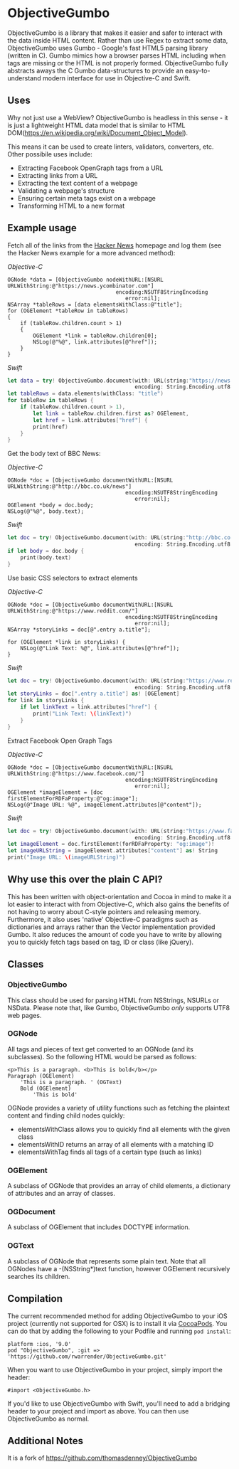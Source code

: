 # ObjectiveGumbo

ObjectiveGumbo is a library that makes it easier and safer to interact with the data inside HTML content. Rather than use Regex to extract some data, ObjectiveGumbo uses Gumbo - Google's fast HTML5 parsing library (written in C). Gumbo mimics how a browser parses HTML including when tags are missing or the HTML is not properly formed. ObjectiveGumbo fully abstracts aways the C Gumbo data-structures to provide an easy-to-understand modern interface for use in Objective-C and Swift.

## Uses
Why not just use a WebView? ObjectiveGumbo is headless in this sense - it is just a lightweight HTML data model that is similar to HTML DOM(https://en.wikipedia.org/wiki/Document_Object_Model). 

This means it can be used to create linters, validators, converters, etc. Other possibile uses include:

* Extracting Facebook OpenGraph tags from a URL
* Extracting links from a URL
* Extracting the text content of a webpage
* Validating a webpage's structure
* Ensuring certain meta tags exist on a webpage
* Transforming HTML to a new format

## Example usage

Fetch all of the links from the [Hacker News](http://news.ycombinator.com) homepage and log them (see the Hacker News example for a more advanced method):

_Objective-C_
```obj-c
OGNode *data = [ObjectiveGumbo nodeWithURL:[NSURL URLWithString:@"https://news.ycombinator.com"]
                                  encoding:NSUTF8StringEncoding
                                     error:nil];
NSArray *tableRows = [data elementsWithClass:@"title"];
for (OGElement *tableRow in tableRows)
{
	if (tableRow.children.count > 1)
	{
		OGElement *link = tableRow.children[0];
		NSLog(@"%@", link.attributes[@"href"]);
	}
}
```

_Swift_
```swift
let data = try! ObjectiveGumbo.document(with: URL(string:"https://news.ycombinator.com")!,
                                        encoding: String.Encoding.utf8.rawValue)
let tableRows = data.elements(withClass: "title")
for tableRow in tableRows {
    if (tableRow.children.count > 1),
        let link = tableRow.children.first as? OGElement,
        let href = link.attributes["href"] {
        print(href)
    }
}
```

Get the body text of BBC News:

_Objective-C_
```obj-c
OGNode *doc = [ObjectiveGumbo documentWithURL:[NSURL URLWithString:@"http://bbc.co.uk/news"]
                                     encoding:NSUTF8StringEncoding
                                        error:nil];
OGElement *body = doc.body;
NSLog(@"%@", body.text);
```

_Swift_
```swift
let doc = try! ObjectiveGumbo.document(with: URL(string:"http://bbc.co.uk/news")!,
                                        encoding: String.Encoding.utf8.rawValue)
if let body = doc.body {
    print(body.text)
}
```


Use basic CSS selectors to extract elements

_Objective-C_
```obj-c
OGNode *doc = [ObjectiveGumbo documentWithURL:[NSURL URLWithString:@"https://www.reddit.com/"]
                                     encoding:NSUTF8StringEncoding
                                        error:nil];
NSArray *storyLinks = doc[@".entry a.title"];

for (OGElement *link in storyLinks) {
    NSLog(@"Link Text: %@", link.attributes[@"href"]);
}
```

_Swift_
```swift
let doc = try! ObjectiveGumbo.document(with: URL(string:"https://www.reddit.com/")!,
                                        encoding: String.Encoding.utf8.rawValue)
let storyLinks = doc[".entry a.title"] as! [OGElement]
for link in storyLinks {
    if let linkText = link.attributes["href"] {
        print("Link Text: \(linkText)")
    }
}
```

Extract Facebook Open Graph Tags

_Objective-C_
```obj-c
OGNode *doc = [ObjectiveGumbo documentWithURL:[NSURL URLWithString:@"https://www.facebook.com/"]
                                     encoding:NSUTF8StringEncoding
                                        error:nil];
OGElement *imageElement = [doc firstElementForRDFaProperty:@"og:image"];
NSLog(@"Image URL: %@", imageElement.attributes[@"content"]);
```

_Swift_
```swift
let doc = try! ObjectiveGumbo.document(with: URL(string:"https://www.facebook.com/")!,
                                        encoding: String.Encoding.utf8.rawValue)
let imageElement = doc.firstElement(forRDFaProperty: "og:image")!
let imageURLString = imageElement.attributes["content"] as! String
print("Image URL: \(imageURLString)")
```

## Why use this over the plain C API?
This has been written with object-orientation and Cocoa in mind to make it a lot easier to interact with from Objective-C, which also gains the benefits of not having to worry about C-style pointers and releasing memory. Furthermore, it also uses 'native' Objective-C paradigms such as dictionaries and arrays rather than the Vector implementation provided Gumbo. It also reduces the amount of code you have to write by allowing you to quickly fetch tags based on tag, ID or class (like jQuery). 

## Classes
### ObjectiveGumbo
This class should be used for parsing HTML from NSStrings, NSURLs or NSData. Please note that, like Gumbo, ObjectiveGumbo *only* supports UTF8 web pages.

### OGNode
All tags and pieces of text get converted to an OGNode (and its subclasses). So the following HTML would be parsed as follows:

	<p>This is a paragraph. <b>This is bold</b></p>
	Paragraph (OGElement)
		'This is a paragraph. ' (OGText)
		Bold (OGElement)
			'This is bold'	

OGNode provides a variety of utility functions such as fetching the plaintext content and finding child nodes quickly:

* elementsWithClass allows you to quickly find all elements with the given class
* elementsWithID returns an array of all elements with a matching ID
* elementsWithTag finds all tags of a certain type (such as links)

### OGElement
A subclass of OGNode that provides an array of child elements, a dictionary of attributes and an array of classes.

### OGDocument
A subclass of OGElement that includes DOCTYPE information.

### OGText
A subclass of OGNode that represents some plain text. Note that all OGNodes have a -(NSString*)text function, however OGElement recursively searches its children.

## Compilation
The current recommended method for adding ObjectiveGumbo to your iOS project (currently not supported for OSX) is to install it via [CocoaPods](http://cocoapods.org/). You can do that by adding the following to your Podfile and running `pod install`:

	platform :ios, '9.0'
	pod "ObjectiveGumbo", :git => 'https://github.com/rwarrender/ObjectiveGumbo.git'

When you want to use ObjectiveGumbo in your project, simply import the header:

```obj-c
#import <ObjectiveGumbo.h>
```

If you'd like to use ObjectiveGumbo with Swift, you'll need to add a bridging header to your project and import as above. You can then use ObjectiveGumbo as normal.

## Additional Notes
It is a fork of https://github.com/thomasdenney/ObjectiveGumbo
